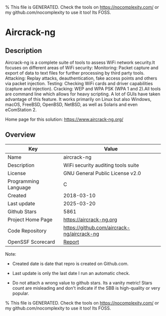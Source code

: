 
% This file is GENERATED. Check the tools on https://nocomplexity.com/ or my github.com/nocomplexity to use it too! Its FOSS. 

# Aircrack-ng

## Description 

Aircrack-ng is a complete suite of tools to assess WiFi network security.It focuses on different areas of WiFi security:    Monitoring: Packet capture and export of data to text files for further processing by third party tools.    Attacking: Replay attacks, deauthentication, fake access points and others via packet injection.    Testing: Checking WiFi cards and driver capabilities (capture and injection).    Cracking: WEP and WPA PSK (WPA 1 and 2).All tools are command line which allows for heavy scripting. A lot of GUIs have taken advantage of this feature. It works primarily on Linux but also Windows, macOS, FreeBSD, OpenBSD, NetBSD, as well as Solaris and even eComStation 2.

Home page for this solution: https://www.aircrack-ng.org/ 

## Overview 

| Key | Value |
| --- | --- |
| Name | aircrack-ng |
| Description | WiFi security auditing tools suite |
| License | GNU General Public License v2.0 |
| Programming Language | C |
| Created | 2018-03-10 |
| Last update | 2025-03-20 |
| Github Stars | 5861 |
| Project Home Page | https://aircrack-ng.org |
| Code Repository | https://github.com/aircrack-ng/aircrack-ng |
| OpenSSF Scorecard | [Report](https://securityscorecards.dev/viewer/?uri=github.com/aircrack-ng/aircrack-ng) |

Note:
 - Created date is date that repro is created on Github.com. 

- Last update is only the last date I run an automatic check. 

- Do not attach a wrong value to github stars. Its a vanity metric! Stars count are misleading and 
don't indicate if the SBB is high-quality or very popular.

% This file is GENERATED. Check the tools on https://nocomplexity.com/ or my github.com/nocomplexity to use it too! Its FOSS. 

